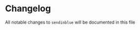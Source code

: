 # Changelog

All notable changes to `sendinblue` will be documented in this file

<!-- ## 1.0.0 - 201X-XX-XX

- Initial release -->